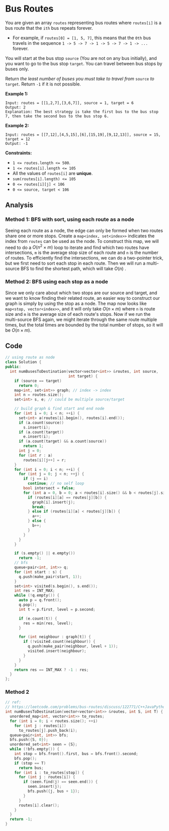 # Bus Routes

You are given an array `routes` representing bus routes where `routes[i]` is a bus route that the `ith` bus repeats forever.

- For example, if `routes[0] = [1, 5, 7]`, this means that the `0th` bus travels in the sequence `1 -> 5 -> 7 -> 1 -> 5 -> 7 -> 1 -> ...` forever.

You will start at the bus stop `source` (You are not on any bus initially), and you want to go to the bus stop `target`. You can travel between bus stops by buses only.

Return *the least number of buses you must take to travel from* `source` *to* `target`. Return `-1` if it is not possible.

 

**Example 1:**

```
Input: routes = [[1,2,7],[3,6,7]], source = 1, target = 6
Output: 2
Explanation: The best strategy is take the first bus to the bus stop 7, then take the second bus to the bus stop 6.
```

**Example 2:**

```
Input: routes = [[7,12],[4,5,15],[6],[15,19],[9,12,13]], source = 15, target = 12
Output: -1
```

 

**Constraints:**

- `1 <= routes.length <= 500`.
- `1 <= routes[i].length <= 105`
- All the values of `routes[i]` are **unique**.
- `sum(routes[i].length) <= 105`
- `0 <= routes[i][j] < 106`
- `0 <= source, target < 106`

## Analysis

### Method 1: BFS with sort, using each route as a node

Seeing each route as a node, the edge can only be formed when two routes share one or more stops. Create a `map<index, set<index>>` indicates the index from `routes` can be used as the node. To construct this map, we will need to do a $O(n^2 \times m)$ loop to iterate and find which two routes have intersections, `m` is the average stop size of each route and `n` is the number of routes. To efficiently find the intersections, we can do a two-pointer trick, but we first need to sort each stop in each route. Then we will run a multi-source BFS to find the shortest path, which will take $O(n)$ . 

### Method 2: BFS using each stop as a node

Since we only care about which two stops are our source and target, and we want to know finding their related route, an easier way to construct our graph is simply by using the stop as a node. The map now looks like `map<stop, vector<index>>`, and it will only take $O(n \times m)$ where `n` is route size and `m` is the average size of each route's stops. Now if we run the multi-source BFS again, we might iterate through the same route multiple times, but the total times are bounded by the total number of stops, so it will be $O(n \times m)$.

## Code

```c++
// using route as node
class Solution {
public:
  int numBusesToDestination(vector<vector<int>> &routes, int source,
                            int target) {
    if (source == target)
      return 0;
    map<int, set<int>> graph; // index -> index
    int n = routes.size();
    set<int> s, e; // could be multiple source/target

    // build graph & find start and end node
    for (int i = 0; i < n; ++i) {
      set<int> a(routes[i].begin(), routes[i].end());
      if (a.count(source))
        s.insert(i);
      if (a.count(target))
        e.insert(i);
      if (a.count(target) && a.count(source))
        return 1;
      int j = 0;
      for (int r : a)
        routes[i][j++] = r;
    }
    for (int i = 0; i < n; ++i) {
      for (int j = 0; j < n; ++j) {
        if (j == i)
          continue; // no self loop
        bool intersect = false;
        for (int a = 0, b = 0; a < routes[i].size() && b < routes[j].size();) {
          if (routes[i][a] == routes[j][b]) {
            graph[i].insert(j);
            break;
          } else if (routes[i][a] < routes[j][b]) {
            a++;
          } else {
            b++;
          }
        }
      }
    }

    if (s.empty() || e.empty())
      return -1;
    // bfs
    queue<pair<int, int>> q;
    for (int start : s) {
      q.push(make_pair(start, 1));
    }
    set<int> visited(s.begin(), s.end());
    int res = INT_MAX;
    while (!q.empty()) {
      auto p = q.front();
      q.pop();
      int t = p.first, level = p.second;

      if (e.count(t)) {
        res = min(res, level);
      }

      for (int neighbour : graph[t]) {
        if (!visited.count(neighbour)) {
          q.push(make_pair(neighbour, level + 1));
          visited.insert(neighbour);
        }
      }
    }
    return res == INT_MAX ? -1 : res;
  }
};

```

### Method 2

```c++
// ref:
// https://leetcode.com/problems/bus-routes/discuss/122771/C++JavaPython-BFS-Solution
int numBusesToDestination(vector<vector<int>> &routes, int S, int T) {
  unordered_map<int, vector<int>> to_routes;
  for (int i = 0; i < routes.size(); ++i)
    for (int j : routes[i])
      to_routes[j].push_back(i);
  queue<pair<int, int>> bfs;
  bfs.push({S, 0});
  unordered_set<int> seen = {S};
  while (!bfs.empty()) {
    int stop = bfs.front().first, bus = bfs.front().second;
    bfs.pop();
    if (stop == T)
      return bus;
    for (int i : to_routes[stop]) {
      for (int j : routes[i]) {
        if (seen.find(j) == seen.end()) {
          seen.insert(j);
          bfs.push({j, bus + 1});
        }
      }
      routes[i].clear();
    }
  }
  return -1;
}

```

